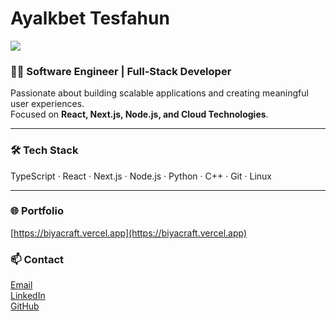 # Ayalkbet Tesfahun
![](https://komarev.com/ghpvc/?username=biyacraft)

### 👨‍💻 Software Engineer | Full-Stack Developer

Passionate about building scalable applications and creating meaningful user experiences.  
Focused on **React, Next.js, Node.js, and Cloud Technologies**.

---

### 🛠️ Tech Stack
TypeScript · React · Next.js · Node.js · Python · C++ · Git · Linux

---

### 🌐 Portfolio
[https://biyacraft.vercel.app](https://biyacraft.vercel.app)

### 📫 Contact
[Email](mailto:ayalkbettesfahun@gmail.com)  
[LinkedIn](https://www.linkedin.com/in/ayalkbet-tesfahun)  
[GitHub](https://github.com/biyacraft)
